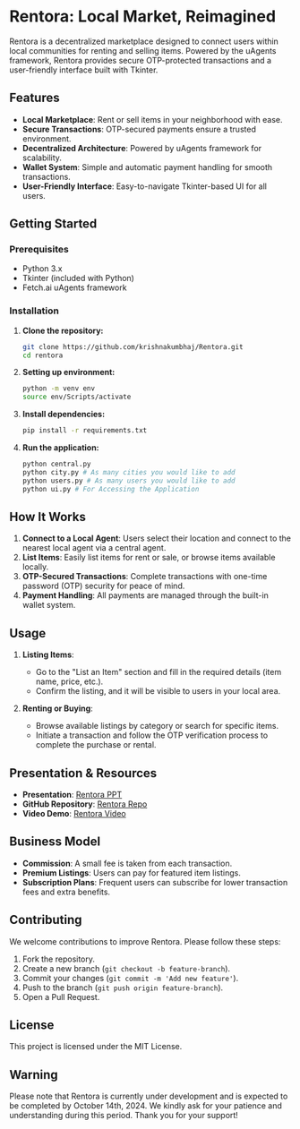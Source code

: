 # **Rentora: Local Market, Reimagined**

Rentora is a decentralized marketplace designed to connect users within local communities for renting and selling items. Powered by the uAgents framework, Rentora provides secure OTP-protected transactions and a user-friendly interface built with Tkinter.

## **Features**

- **Local Marketplace**: Rent or sell items in your neighborhood with ease.
- **Secure Transactions**: OTP-secured payments ensure a trusted environment.
- **Decentralized Architecture**: Powered by uAgents framework for scalability.
- **Wallet System**: Simple and automatic payment handling for smooth transactions.
- **User-Friendly Interface**: Easy-to-navigate Tkinter-based UI for all users.

## **Getting Started**

### **Prerequisites**

- Python 3.x
- Tkinter (included with Python)
- Fetch.ai uAgents framework

### **Installation**

1. **Clone the repository:**

   ```bash
   git clone https://github.com/krishnakumbhaj/Rentora.git
   cd rentora
   ```

2. **Setting up environment:**

    ```bash
    python -m venv env
    source env/Scripts/activate
    ```

3. **Install dependencies:**

   ```bash
   pip install -r requirements.txt
   ```

4. **Run the application:**

   ```bash
   python central.py
   python city.py # As many cities you would like to add
   python users.py # As many users you would like to add
   python ui.py # For Accessing the Application
   ```

## **How It Works**

1. **Connect to a Local Agent**: Users select their location and connect to the nearest local agent via a central agent.
2. **List Items**: Easily list items for rent or sale, or browse items available locally.
3. **OTP-Secured Transactions**: Complete transactions with one-time password (OTP) security for peace of mind.
4. **Payment Handling**: All payments are managed through the built-in wallet system.

## **Usage**

1. **Listing Items**:  
   - Go to the "List an Item" section and fill in the required details (item name, price, etc.).
   - Confirm the listing, and it will be visible to users in your local area.

2. **Renting or Buying**:  
   - Browse available listings by category or search for specific items.
   - Initiate a transaction and follow the OTP verification process to complete the purchase or rental.

## **Presentation & Resources**

- **Presentation**: [Rentora PPT](https://fetch-a-thon.my.canva.site/rentora)
- **GitHub Repository**: [Rentora Repo](https://github.com/krishnakumbhaj/Rentora)
- **Video Demo**: [Rentora Video](https://drive.google.com/file/d/15-7uaJNCPdEBgNO_eKGOtP1nmjSCO9P0/view)

## **Business Model**

- **Commission**: A small fee is taken from each transaction.
- **Premium Listings**: Users can pay for featured item listings.
- **Subscription Plans**: Frequent users can subscribe for lower transaction fees and extra benefits.

## **Contributing**

We welcome contributions to improve Rentora. Please follow these steps:

1. Fork the repository.
2. Create a new branch (`git checkout -b feature-branch`).
3. Commit your changes (`git commit -m 'Add new feature'`).
4. Push to the branch (`git push origin feature-branch`).
5. Open a Pull Request.

## **License**

This project is licensed under the MIT License.

## **Warning**

Please note that Rentora is currently under development and is expected to be completed by October 14th, 2024. We kindly ask for your patience and understanding during this period. Thank you for your support!
